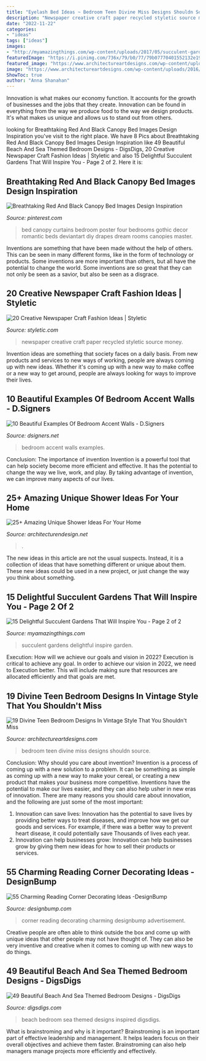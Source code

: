 ```yaml
---
title: "Eyelash Bed Ideas ~ Bedroom Teen Divine Miss Designs Shouldn Source"
description: "Newspaper creative craft paper recycled styletic source money"
date: "2022-11-22"
categories:
- "ideas"
tags: ["ideas"]
images:
- "http://myamazingthings.com/wp-content/uploads/2017/05/succulent-garden-16.jpg"
featuredImage: "https://i.pinimg.com/736x/79/b0/77/79b07770401552132e19101d9449bc00--black-canopy-beds-canopy-bed-curtains.jpg"
featured_image: "https://www.architectureartdesigns.com/wp-content/uploads/2016/10/15-11.jpg"
image: "https://www.architectureartdesigns.com/wp-content/uploads/2016/10/15-11.jpg"
ShowToc: true
author: "Anna Shanahan"
---
```



Innovation is what makes our economy function. It accounts for the growth of businesses and the jobs that they create. Innovation can be found in everything from the way we produce food to the way we design products. It's what makes us unique and allows us to stand out from others.

	

		
looking for Breathtaking Red And Black Canopy Bed Images Design Inspiration you've visit to the right place. We have 8 Pics about Breathtaking Red And Black Canopy Bed Images Design Inspiration like 49 Beautiful Beach And Sea Themed Bedroom Designs - DigsDigs, 20 Creative Newspaper Craft Fashion Ideas | Styletic and also 15 Delightful Succulent Gardens That Will Inspire You - Page 2 of 2. Here it is:
		
    
## Breathtaking Red And Black Canopy Bed Images Design Inspiration

<img loading=lazy src="https://i.pinimg.com/736x/79/b0/77/79b07770401552132e19101d9449bc00--black-canopy-beds-canopy-bed-curtains.jpg" onerror="this.onerror=null;this.src='https://tse2.mm.bing.net/th?id=OIP.KE2kU-zrYrfvvuw0ANy-zwHaLH&amp;pid=15.1';" alt="Breathtaking Red And Black Canopy Bed Images Design Inspiration">

_Source: pinterest.com_

>bed canopy curtains bedroom poster four bedrooms gothic decor romantic beds deviantart diy drapes dream rooms canopies master. 

	

Inventions are something that have been made without the help of others. This can be seen in many different forms, like in the form of technology or products. Some inventions are more important than others, but all have the potential to change the world. Some inventions are so great that they can not only be seen as a savior, but also be seen as a disgrace.

    
## 20 Creative Newspaper Craft Fashion Ideas | Styletic

<img loading=lazy src="https://styletic.com/wp-content/uploads/2014/10/newspaper-craft-fashion-ideas/14-creative-newspaper-craft-fashion-ideas.jpg" onerror="this.onerror=null;this.src='https://tse1.mm.bing.net/th?id=OIP.LGUML7UIRXT0iilHjTsgxQHaLH&amp;pid=15.1';" alt="20 Creative Newspaper Craft Fashion Ideas | Styletic">

_Source: styletic.com_

>newspaper creative craft paper recycled styletic source money. 

	

Invention ideas are something that society faces on a daily basis. From new products and services to new ways of working, people are always coming up with new ideas. Whether it's coming up with a new way to make coffee or a new way to get around, people are always looking for ways to improve their lives. 

    
## 10 Beautiful Examples Of Bedroom Accent Walls - D.Signers

<img loading=lazy src="https://www.dsigners.net/wp-content/uploads/2017/01/inarch2.jpg" onerror="this.onerror=null;this.src='https://tse4.mm.bing.net/th?id=OIP.xrB7H_kOUnut_R5fDqymwAHaLH&amp;pid=15.1';" alt="10 Beautiful Examples Of Bedroom Accent Walls - D.Signers">

_Source: dsigners.net_

>bedroom accent walls examples. 

	

Conclusion: The importance of invention
Invention is a powerful tool that can help society become more efficient and effective. It has the potential to change the way we live, work, and play. By taking advantage of invention, we can improve many aspects of our lives.

    
## 25+ Amazing Unique Shower Ideas For Your Home

<img loading=lazy src="https://cdn.architecturendesign.net/wp-content/uploads/2016/03/AD-Amazing-Unique-Shower-Ideas-For-Your-Home-22.jpg" onerror="this.onerror=null;this.src='https://tse2.mm.bing.net/th?id=OIP.t4dh11N4_CYaumV2Zmx1BQHaF7&amp;pid=15.1';" alt="25+ Amazing Unique Shower Ideas For Your Home">

_Source: architecturendesign.net_

>. 

	

The new ideas in this article are not the usual suspects. Instead, it is a collection of ideas that have something different or unique about them. These new ideas could be used in a new project, or just change the way you think about something.

    
## 15 Delightful Succulent Gardens That Will Inspire You - Page 2 Of 2

<img loading=lazy src="http://myamazingthings.com/wp-content/uploads/2017/05/succulent-garden-16.jpg" onerror="this.onerror=null;this.src='https://tse1.mm.bing.net/th?id=OIP.WR9toICvyE1fUY9Sl8tSDAHaJ4&amp;pid=15.1';" alt="15 Delightful Succulent Gardens That Will Inspire You - Page 2 of 2">

_Source: myamazingthings.com_

>succulent gardens delightful inspire garden. 

	

Execution: How will we achieve our goals and vision in 2022?
Execution is critical to achieve any goal. In order to achieve our vision in 2022, we need to Execution better. This will include making sure that resources are allocated efficiently and that goals are met.

    
## 19 Divine Teen Bedroom Designs In Vintage Style That You Shouldn&#039;t Miss

<img loading=lazy src="https://www.architectureartdesigns.com/wp-content/uploads/2016/10/15-11.jpg" onerror="this.onerror=null;this.src='https://tse3.mm.bing.net/th?id=OIP.7ZQ6lGCQQw2WW46-SxkTEQAAAA&amp;pid=15.1';" alt="19 Divine Teen Bedroom Designs In Vintage Style That You Shouldn&#039;t Miss">

_Source: architectureartdesigns.com_

>bedroom teen divine miss designs shouldn source. 

	

Conclusion: Why should you care about invention?
Invention is a process of coming up with a new solution to a problem. It can be something as simple as coming up with a new way to make your cereal, or creating a new product that makes your business more competitive. Inventions have the potential to make our lives easier, and they can also help usher in new eras of innovation. There are many reasons you should care about innovation, and the following are just some of the most important: 
1) Innovation can save lives: Innovation has the potential to save lives by providing better ways to treat diseases, and improve how we get our goods and services. For example, if there was a better way to prevent heart disease, it could potentially save Thousands of lives each year. 
2) Innovation can help businesses grow: Innovation can help businesses grow by giving them new ideas for how to sell their products or services.

    
## 55 Charming Reading Corner Decorating Ideas -DesignBump

<img loading=lazy src="https://designbump.com/wp-content/uploads/2015/11/reading-corner-nook15.jpg" onerror="this.onerror=null;this.src='https://tse1.mm.bing.net/th?id=OIP.jMiaANAbVp8b259YGktSxAHaLG&amp;pid=15.1';" alt="55 Charming Reading Corner Decorating Ideas -DesignBump">

_Source: designbump.com_

>corner reading decorating charming designbump advertisement. 

	

Creative people are often able to think outside the box and come up with unique ideas that other people may not have thought of. They can also be very inventive and creative when it comes to coming up with new ways to do things.

    
## 49 Beautiful Beach And Sea Themed Bedroom Designs - DigsDigs

<img loading=lazy src="https://www.digsdigs.com/photos/beautiful-beach-and-sea-inspired-bedroom-designs-42.jpg" onerror="this.onerror=null;this.src='https://tse3.mm.bing.net/th?id=OIP.8NETX1E_WDDifJKXonSnlgHaKU&amp;pid=15.1';" alt="49 Beautiful Beach And Sea Themed Bedroom Designs - DigsDigs">

_Source: digsdigs.com_

>beach bedroom sea themed designs inspired digsdigs. 

	

What is brainstroming and why is it important?
Brainstroming is an important part of effective leadership and management. It helps leaders focus on their overall objectives and achieve them faster. Brainstroming can also help managers manage projects more efficiently and effectively.

